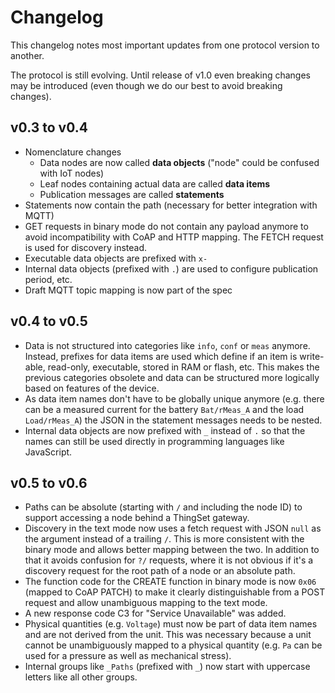# Changelog

This changelog notes most important updates from one protocol version to another.

The protocol is still evolving. Until release of v1.0 even breaking changes may be introduced (even though we do our best to avoid breaking changes).

## v0.3 to v0.4

- Nomenclature changes
  - Data nodes are now called **data objects** ("node" could be confused with IoT nodes)
  - Leaf nodes containing actual data are called **data items**
  - Publication messages are called **statements**
- Statements now contain the path (necessary for better integration with MQTT)
- GET requests in binary mode do not contain any payload anymore to avoid incompatibility with CoAP and HTTP mapping. The FETCH request is used for discovery instead.
- Executable data objects are prefixed with `x-`
- Internal data objects (prefixed with `.`) are used to configure publication period, etc.
- Draft MQTT topic mapping is now part of the spec

## v0.4 to v0.5

- Data is not structured into categories like `info`, `conf` or `meas` anymore. Instead, prefixes for data items are used which define if an item is write-able, read-only, executable, stored in RAM or flash, etc. This makes the previous categories obsolete and data can be structured more logically based on features of the device.
- As data item names don't have to be globally unique anymore (e.g. there can be a measured current for the battery `Bat/rMeas_A` and the load `Load/rMeas_A`) the JSON in the statement messages needs to be nested.
- Internal data objects are now prefixed with `_` instead of `.` so that the names can still be used directly in programming languages like JavaScript.

## v0.5 to v0.6

- Paths can be absolute (starting with `/` and including the node ID) to support accessing a node behind a ThingSet gateway.
- Discovery in the text mode now uses a fetch request with JSON `null` as the argument instead of a trailing `/`. This is more consistent with the binary mode and allows better mapping between the two. In addition to that it avoids confusion for `?/` requests, where it is not obvious if it's a discovery request for the root path of a node or an absolute path.
- The function code for the CREATE function in binary mode is now `0x06` (mapped to CoAP PATCH) to make it clearly distinguishable from a POST request and allow unambiguous mapping to the text mode.
- A new response code C3 for "Service Unavailable" was added.
- Physical quantities (e.g. `Voltage`) must now be part of data item names and are not derived from the unit. This was necessary because a unit cannot be unambiguously mapped to a physical quantity (e.g. `Pa` can be used for a pressure as well as mechanical stress).
- Internal groups like `_Paths` (prefixed with `_`) now start with uppercase letters like all other groups.
